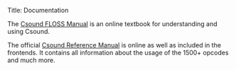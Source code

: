Title: Documentation
<!--- Date: 2010-12-03 10:20
Category: Python
Tags: pelican, publishing
Slug: my-super-post
Author: Joachim Heintz
Summary: Short version for index and feeds
-->


The [Csound FLOSS Manual](www.flossmanuals.net/csound/index/) is an online textbook for understanding and using Csound.

The official [Csound Reference Manual](http://www.csounds.com/manual/html/index.html) is online as well as included in the frontends. It contains all information about the usage of the 1500+ opcodes and much more.
